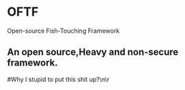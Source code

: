 # OFTF
Open-source Fish-Touching Framework
## An open source,Heavy and non-secure framework.
#Why I stupid to put this shit up?\n\r
